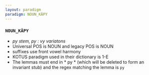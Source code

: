 ```yaml
---
layout: paradigm
paradigm: NOUN_KÄPY
---
```

### ` NOUN_KÄPY `

* _py stem, py : vy variatons_
* Universal POS is NOUN and legacy POS is NOUN
* suffixes use front vowel harmony
* KOTUS paradigm used in their dictionary is 1-E
* The lemmas must end in * py * (which will be deleted to form an invariant stub) and the regex matching the lemma is ` py `
